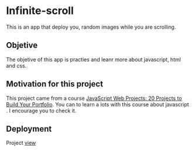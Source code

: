 # Infinite-scroll
This is an app that deploy you, random images while you are scrolling.

## Objetive 
The objetive of this app is practies and leanr more about javascript, html and css.

## Motivation for this project
This project came from a course [JavaScript Web Projects: 20 Projects to Build Your Portfolio](https://academy.zerotomastery.io/p/javascript-projects). 
You can to learn a lots with this course about javascript .  I encourage you to check it.

## Deployment
Project [view](https://nestornavarro.github.io/infinite-scroll/)
